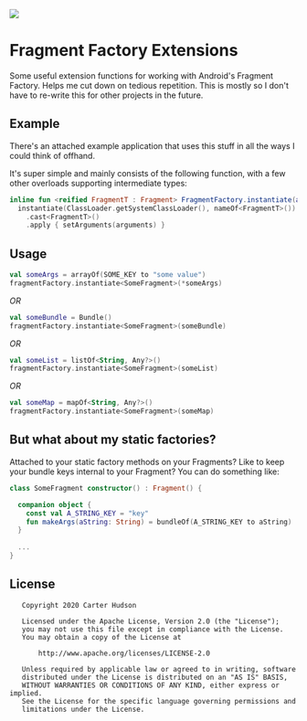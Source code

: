 [![](https://jitpack.io/v/carterhudson/fragment-factory-extensions.svg)](https://jitpack.io/#carterhudson/fragment-factory-extensions)

# Fragment Factory Extensions

Some useful extension functions for working with Android's Fragment
Factory. Helps me cut down on tedious repetition. This is mostly so I
don't have to re-write this for other projects in the future.

## Example

There's an attached example application that uses this stuff in all the
ways I could think of offhand.

It's super simple and mainly consists of the following function, with a few other overloads supporting intermediate types:

```kotlin
inline fun <reified FragmentT : Fragment> FragmentFactory.instantiate(arguments: Bundle): FragmentT =
  instantiate(ClassLoader.getSystemClassLoader(), nameOf<FragmentT>())
    .cast<FragmentT>()
    .apply { setArguments(arguments) }
```

## Usage

```kotlin
val someArgs = arrayOf(SOME_KEY to "some value")
fragmentFactory.instantiate<SomeFragment>(*someArgs)
```

_OR_

```kotlin
val someBundle = Bundle()
fragmentFactory.instantiate<SomeFragment>(someBundle)
```

_OR_

```kotlin
val someList = listOf<String, Any?>()
fragmentFactory.instantiate<SomeFragment>(someList)
```

_OR_

```kotlin
val someMap = mapOf<String, Any?>()
fragmentFactory.instantiate<SomeFragment>(someMap)
```

## But what about my static factories?

Attached to your static factory methods on your Fragments? Like to keep
your bundle keys internal to your Fragment? You can do something like:

```kotlin
class SomeFragment constructor() : Fragment() {

  companion object {
    const val A_STRING_KEY = "key"
    fun makeArgs(aString: String) = bundleOf(A_STRING_KEY to aString)
  }
  
  ...
}
```


## License

```
   Copyright 2020 Carter Hudson

   Licensed under the Apache License, Version 2.0 (the "License");
   you may not use this file except in compliance with the License.
   You may obtain a copy of the License at

       http://www.apache.org/licenses/LICENSE-2.0

   Unless required by applicable law or agreed to in writing, software
   distributed under the License is distributed on an "AS IS" BASIS,
   WITHOUT WARRANTIES OR CONDITIONS OF ANY KIND, either express or implied.
   See the License for the specific language governing permissions and
   limitations under the License.
```

